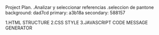 Project Plan.
.Analizar y seleccionar referencias
.seleccion de pantone
  background: dad7cd 
  primary: a3b18a
  secondary: 588157

1.HTML STRUCTURE
2.CSS STYLE
3.JAVASCRIPT CODE MESSAGE GENERATOR 